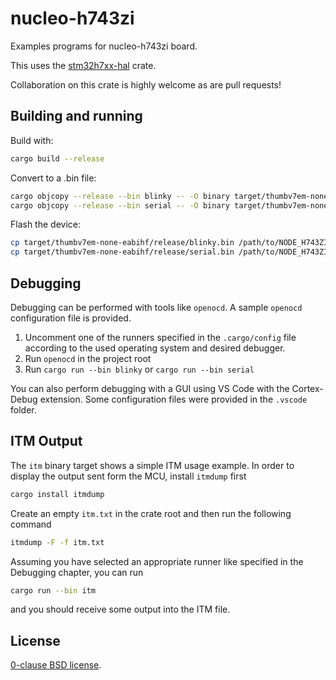 # nucleo-h743zi

Examples programs for nucleo-h743zi board.

This uses the [stm32h7xx-hal](https://github.com/astraw/stm32h7xx-hal) crate.

Collaboration on this crate is highly welcome as
are pull requests!

## Building and running

Build with:

```sh
cargo build --release
```

Convert to a .bin file:

```sh
cargo objcopy --release --bin blinky -- -O binary target/thumbv7em-none-eabihf/release/blinky.bin
cargo objcopy --release --bin serial -- -O binary target/thumbv7em-none-eabihf/release/serial.bin
```

Flash the device:

```sh
cp target/thumbv7em-none-eabihf/release/blinky.bin /path/to/NODE_H743ZI/
cp target/thumbv7em-none-eabihf/release/serial.bin /path/to/NODE_H743ZI/
```

## Debugging

Debugging can be performed with tools like `openocd`. A sample `openocd` configuration file
is provided.

1. Uncomment one of the runners specified in the `.cargo/config` file according to the used operating
   system and desired debugger.
2. Run `openocd` in the project root
3. Run `cargo run --bin blinky` or `cargo run --bin serial`

You can also perform debugging with a GUI using VS Code with the Cortex-Debug extension.
Some configuration files were provided in the `.vscode` folder.

## ITM Output

The `itm` binary target shows a simple ITM usage example. In order to display the output
sent form the MCU, install `itmdump` first

```sh
cargo install itmdump
```

Create an empty `itm.txt` in the crate root and then run the following command

```sh
itmdump -F -f itm.txt
```

Assuming you have selected an appropriate runner like specified in the Debugging chapter,
you can run

```sh
cargo run --bin itm
```

and you should receive some output into the ITM file.

## License

[0-clause BSD license](LICENSE-0BSD.txt).
